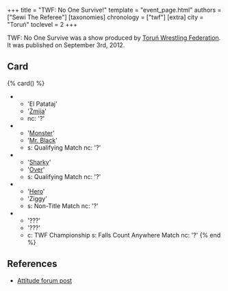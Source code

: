 +++
title = "TWF: No One Survive!"
template = "event_page.html"
authors = ["Sewi The Referee"]
[taxonomies]
chronology = ["twf"]
[extra]
city = "Toruń"
toclevel = 2
+++

TWF: No One Survive was a show produced by [Toruń Wrestling Federation](@/o/twf.md). It was published on September 3rd, 2012.

## Card

{% card() %}
- - 'El Patataj'
  - '[Żmija](@/w/zmija.md)'
  - nc: '?'
- - '[Monster](@/w/chris-hunter.md)'
  - '[Mr. Black](@/w/mr-black.md)'
  - s: Qualifying Match
    nc: '?'
- - '[Sharky](@/w/sharky.md)'
  - '[Over](@/w/over.md)'
  - s: Qualifying Match
    nc: '?'
- - '[Hero](@/w/pj-blake.md)'
  - 'Ziggy'
  - s: Non-Title Match
    nc: '?'
- - '???'
  - '???'
  - c: TWF Championship
    s: Falls Count Anywhere Match
    nc: '?'
{% end %}

## References

* [Attitude forum post](https://forum.wrestling.pl/topic/30940-twf-no-one-survive)
